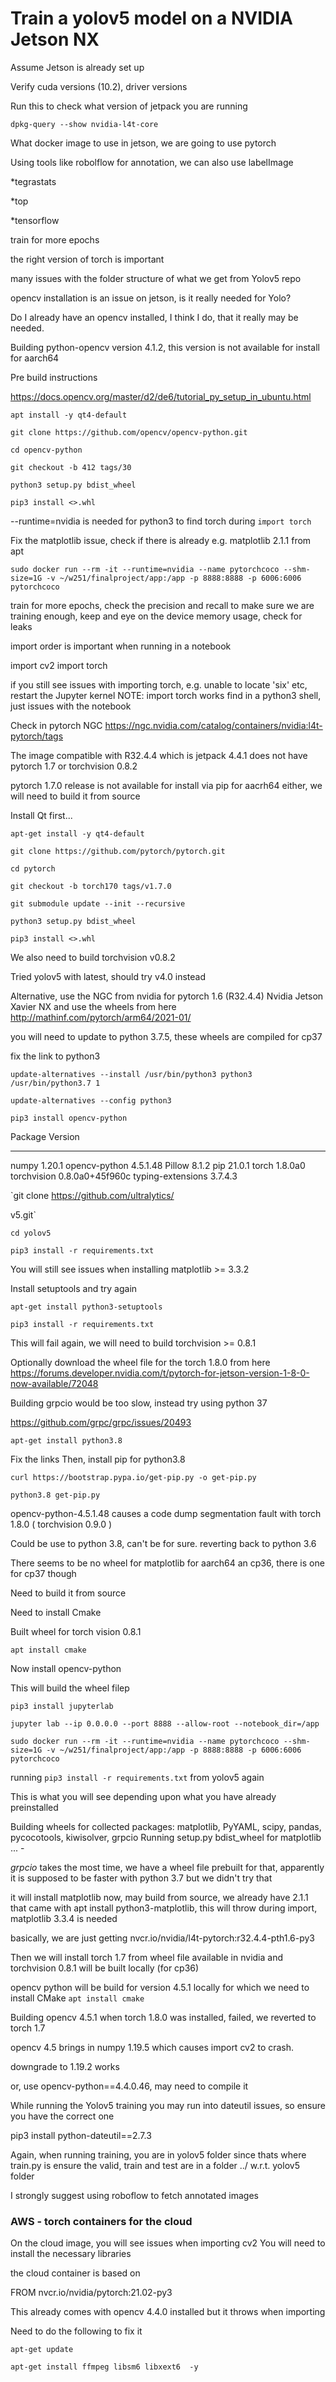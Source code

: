 # Train a yolov5 model on a NVIDIA Jetson NX

Assume Jetson is already set up

Verify cuda versions (10.2), driver versions

Run this to check what version of jetpack you are running

`dpkg-query --show nvidia-l4t-core`

What docker image to use in jetson, we are going to use pytorch

Using tools like robolflow for annotation, we can also use labelImage

*tegrastats

*top

*tensorflow

train for more epochs

the right version of torch is important

many issues with the folder structure of what we get from Yolov5 repo

opencv installation is an issue on jetson, is it really needed for Yolo?

Do I already have an opencv installed, I think I do, that it really may be needed.

Building python-opencv version 4.1.2, this version is not available for install for aarch64

Pre build instructions

https://docs.opencv.org/master/d2/de6/tutorial_py_setup_in_ubuntu.html


`apt install -y qt4-default`

`git clone https://github.com/opencv/opencv-python.git`

`cd opencv-python`

`git checkout -b 412 tags/30`

`python3 setup.py bdist_wheel`

`pip3 install <>.whl`


--runtime=nvidia is needed for python3 to find torch during `import torch`

Fix the matplotlib issue, check if there is already e.g. matplotlib 2.1.1 from apt

`sudo docker run --rm -it --runtime=nvidia --name pytorchcoco --shm-size=1G -v ~/w251/finalproject/app:/app -p 8888:8888 -p 6006:6006 pytorchcoco`

train for more epochs, check the precision and recall to make sure we are training enough, 
keep and eye on the device memory usage, check for leaks

import order is important when running in a notebook

import cv2
import torch

if you still see issues with importing torch, e.g. unable to locate 'six' etc, restart the Jupyter kernel
NOTE: import torch works find in a python3 shell, just issues with the notebook

Check in pytorch NGC https://ngc.nvidia.com/catalog/containers/nvidia:l4t-pytorch/tags

The image compatible with R32.4.4 which is jetpack 4.4.1 does not have pytorch 1.7 or torchvision 0.8.2

pytorch 1.7.0 release is not available for install via pip for aacrh64 either, we will need to build it from source

Install Qt first...

`apt-get install -y qt4-default`

`git clone https://github.com/pytorch/pytorch.git`

`cd pytorch`

`git checkout -b torch170 tags/v1.7.0`

`git submodule update --init --recursive`

`python3 setup.py bdist_wheel`

`pip3 install <>.whl`


We also need to build torchvision v0.8.2


Tried yolov5 with latest, should try v4.0 instead



Alternative, use the NGC from nvidia for pytorch 1.6 (R32.4.4) Nvidia Jetson Xavier NX and use the wheels from here
http://mathinf.com/pytorch/arm64/2021-01/

you will need to update to python 3.7.5, these wheels are compiled for cp37

fix the link to python3

`update-alternatives --install /usr/bin/python3 python3 /usr/bin/python3.7 1`

`update-alternatives --config python3`

`pip3 install opencv-python`

Package           Version
----------------- ---------------
numpy             1.20.1
opencv-python     4.5.1.48
Pillow            8.1.2
pip               21.0.1
torch             1.8.0a0
torchvision       0.8.0a0+45f960c
typing-extensions 3.7.4.3

`git clone https://github.com/ultralytics/

v5.git`

`cd yolov5`

`pip3 install -r requirements.txt`

You will still see issues when installing matplotlib >= 3.3.2

Install setuptools and try again

`apt-get install python3-setuptools`

`pip3 install -r requirements.txt`

This will fail again, we will need to build torchvision >= 0.8.1

Optionally download the wheel file for the torch 1.8.0 from here https://forums.developer.nvidia.com/t/pytorch-for-jetson-version-1-8-0-now-available/72048


Building grpcio would be too slow, instead try using python 37

https://github.com/grpc/grpc/issues/20493


`apt-get install python3.8`

Fix the links 
Then, install pip for python3.8

`curl https://bootstrap.pypa.io/get-pip.py -o get-pip.py`

`python3.8 get-pip.py`

opencv-python-4.5.1.48 causes a code dump segmentation fault with torch 1.8.0 ( torchvision 0.9.0 )


Could be use to python 3.8, can't be for sure. reverting back to python 3.6

There seems to be no wheel for matplotlib for aarch64 an cp36, there is one for cp37 though

Need to build it from source

Need to install Cmake

Built wheel for torch vision 0.8.1

`apt install cmake`

Now install opencv-python 

This will build the wheel filep

`pip3 install jupyterlab`

`jupyter lab --ip 0.0.0.0 --port 8888 --allow-root --notebook_dir=/app`


`sudo docker run --rm -it --runtime=nvidia --name pytorchcoco --shm-size=1G -v ~/w251/finalproject/app:/app -p 8888:8888 -p 6006:6006 pytorchcoco`


running `pip3 install -r requirements.txt` from yolov5 again

This is what you will see depending upon what you have already preinstalled

Building wheels for collected packages: matplotlib, PyYAML, scipy, pandas, pycocotools, kiwisolver, grpcio
  Running setup.py bdist_wheel for matplotlib ... -
  
_grpcio_ takes the most time, we have a wheel file prebuilt for that, apparently it is supposed to be faster with python 3.7 but we didn't try that

it will install matplotlib now, may build from source, we already have 2.1.1 that came with apt install python3-matplotlib, this will throw during import, matplotlib 3.3.4 is needed

basically, we are just getting nvcr.io/nvidia/l4t-pytorch:r32.4.4-pth1.6-py3

Then we will install torch 1.7 from wheel file available in nvidia and torchvision 0.8.1 will be built locally (for cp36)

opencv python will be build for version 4.5.1 locally for which we need to install CMake `apt install cmake`

Building opencv 4.5.1 when torch 1.8.0 was installed, failed, we reverted to torch 1.7

opencv 4.5 brings in numpy 1.19.5 which causes import cv2 to crash.

downgrade to 1.19.2 works

or, use opencv-python==4.4.0.46, may need to compile it

While running the Yolov5 training you may run into dateutil issues, so ensure you have the correct one

pip3 install python-dateutil==2.7.3

Again, when running training, you are in yolov5 folder since thats where train.py is
ensure the valid, train and test are in a folder ../ w.r.t. yolov5 folder


I strongly suggest using roboflow to fetch annotated images


### AWS - torch containers for the cloud 

On the cloud image, you will see issues when importing cv2
You will need to install the necessary libraries

the cloud container is based on 

FROM nvcr.io/nvidia/pytorch:21.02-py3

This already comes with opencv 4.4.0 installed but it throws when importing

Need to do the following to fix it

`apt-get update`

`apt-get install ffmpeg libsm6 libxext6  -y`
















